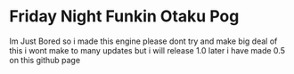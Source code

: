 # Friday Night Funkin Otaku Pog

Im Just Bored so i made this engine
please dont try and make big deal of this i wont make to many updates 
but i will release 1.0 later
i have made 0.5 on this github page

